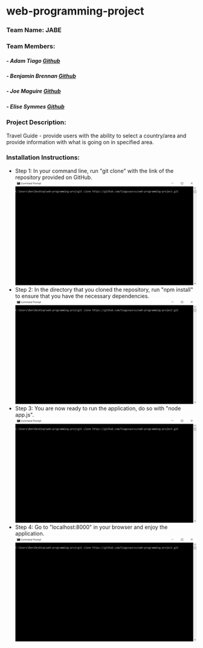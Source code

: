 # web-programming-project

### Team Name: JABE

### Team Members:

##### - Adam Tiago [Github](https://github.com/tiagosaurus/)
##### - Benjamin Brennan [Github](https://github.com/b-brennan)
##### - Joe Maguire [Github](https://github.com/joemaguire19)
##### - Elise Symmes [Github](https://github.com/EliseSymmes)

### Project Description:
Travel Guide - provide users with the ability to select a country/area and provide information with what is going on in specified area.

### Installation Instructions:
- Step 1: In your command line, run "git clone" with the link of the repository provided on GitHub.
    <img src="./readme images/step 1.png" alt="step 1">
- Step 2: In the directory that you cloned the repository, run "npm install" to ensure that you have the necessary dependencies.
    <img src="./readme images/step 1.png" alt="step 2">
- Step 3: You are now ready to run the application, do so with "node app.js".
    <img src="./readme images/step 1.png" alt="step 3">
- Step 4: Go to "localhost:8000" in your browser and enjoy the application.
    <img src="./readme images/step 1.png" alt="step 4">

<!--
### Other Ideas:

- Planning thing to share availability for team meetings
- Fitness tracker 
- Restaurant Picker
- Graduation requirement tracker and manager

### Topic Requirements
-->
